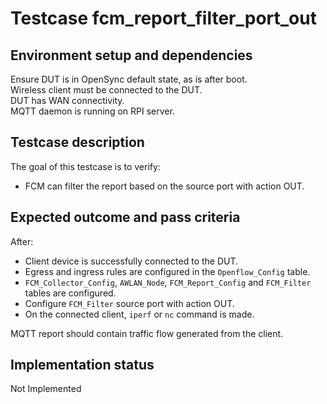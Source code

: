 # Testcase fcm_report_filter_port_out

## Environment setup and dependencies

Ensure DUT is in OpenSync default state, as is after boot.\
Wireless client must be connected to the DUT.\
DUT has WAN connectivity.\
MQTT daemon is running on RPI server.

## Testcase description

The goal of this testcase is to verify:

- FCM can filter the report based on the source port with action OUT.

## Expected outcome and pass criteria

After:

- Client device is successfully connected to the DUT.
- Egress and ingress rules are configured in the `Openflow_Config` table.
- `FCM_Collector_Config`, `AWLAN_Node`, `FCM_Report_Config` and `FCM_Filter`
  tables are configured.
- Configure `FCM_Filter` source port with action OUT.
- On the connected client, `iperf` or `nc` command is made.

MQTT report should contain traffic flow generated from the client.

## Implementation status

Not Implemented
